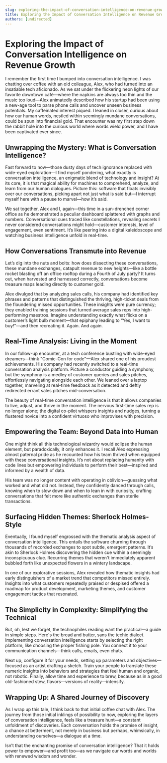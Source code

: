 ```yaml
---
slug: exploring-the-impact-of-conversation-intelligence-on-revenue-growth
title: Exploring the Impact of Conversation Intelligence on Revenue Growth
authors: [undirected]
---
```


# Exploring the Impact of Conversation Intelligence on Revenue Growth

I remember the first time I bumped into conversation intelligence. I was chatting over coffee with an old colleague, Alex, who had turned into an insatiable tech aficionado. As we sat under the flickering neon lights of our favorite downtown café—where the napkins are always too thin and the music too loud—Alex animatedly described how his startup had been using a new-age tool to parse phone calls and uncover unseen business potentials. My caffeinated interest piqued. I leaned in closer, curious about how our human words, nestled within seemingly mundane conversations, could be spun into financial gold. That encounter was my first step down the rabbit hole into the curious world where words wield power, and I have been captivated ever since.

## Unwrapping the Mystery: What is Conversation Intelligence?

Fast forward to now—those dusty days of tech ignorance replaced with wide-eyed exploration—I find myself pondering, what exactly is conversation intelligence, an enigmatic blend of technology and insight? At its core, it is that magical ability for machines to comprehend, analyze, and learn from our human dialogues. Picture this: software that floats invisibly over our conversations, picking apart not just what is said but—I interrupt myself here with a pause to marvel—how it’s said.

We sat together, Alex and I, again—this time in a sun-drenched corner office as he demonstrated a peculiar dashboard splattered with graphs and numbers. Conversational cues traced like constellations, revealing secrets I never considered conversations might hold—customer interests, level of engagement, even sentiment. It’s like peering into a digital kaleidoscope and watching business intelligence unfold in real-time.

## How Conversations Transmute into Revenue

Let’s dig into the nuts and bolts: how does dissecting these conversations, these mundane exchanges, catapult revenue to new heights—like a bottle rocket blasting off an office rooftop during a Fourth of July party? It turns out, when harvested and harnessed correctly, conversations become treasure maps leading directly to customer gold. 

Alex divulged that by analyzing sales calls, his company had identified key phrases and patterns that distinguished the thriving, high-ticket deals from the floundering missed opportunities. These insights were pure currency; they enabled training sessions that turned average sales reps into high-performing maestros. Imagine understanding exactly what flicks on a customer’s light bulb moment—that epiphany leading to “Yes, I want to buy!”—and then recreating it. Again. And again.

## Real-Time Analysis: Living in the Moment

In our follow-up encounter, at a tech conference bustling with wide-eyed dreamers—think "Comic-Con for code"—Alex shared one of his proudest achievements. His company had recently switched to a real-time conversation analysis platform. Picture a conductor guiding a symphony, but the symphony is a medley of customer queries and sales pitches, effortlessly navigating alongside each other. We leaned over a laptop together, marveling at real-time feedback as it detected and deftly redirected errant sales pitches mid-conversation.

The beauty of real-time conversation intelligence is that it allows companies to live, adjust, and thrive in the moment. The nervous first-time sales rep is no longer alone; the digital co-pilot whispers insights and nudges, turning a flustered novice into a confident virtuoso who improvises with precision.

## Empowering the Team: Beyond Data into Human

One might think all this technological wizardry would eclipse the human element, but paradoxically, it only enhances it. I recall Alex expressing almost paternal pride as he recounted how his team thrived when equipped with these conversational insights. It’s not about replacing humanity with code lines but empowering individuals to perform their best—inspired and informed by a wealth of data.

His team was no longer content with operating in oblivion—guessing what worked and what did not. Instead, they confidently danced through calls, knowing when to slow down and when to lean in with curiosity, crafting conversations that felt more like authentic exchanges than sterile transactions.

## Surfacing Hidden Themes: Sherlock Holmes-Style

Eventually, I found myself engrossed with the thematic analysis aspect of conversation intelligence. This entails the software churning through thousands of recorded exchanges to spot subtle, emergent patterns. It’s akin to Sherlock Holmes discovering the hidden cue within a seemingly inconspicuous clue. Recurring themes that weren't immediately apparent bubbled forth like unexpected flowers in a wintery landscape.

In one of our explorative sessions, Alex revealed how thematic insights had early distinguishers of a market trend that competitors missed entirely. Insights into what customers repeatedly praised or despised offered a roadmap for product development, marketing themes, and customer engagement tactics that resonated.

## The Simplicity in Complexity: Simplifying the Technical

But, oh, lest we forget, the technophiles reading want the practical—a guide in simple steps. Here's the bread and butter, sans the techie dialect. Implementing conversation intelligence starts by selecting the right platform, like choosing the proper fishing pole. You connect it to your communication channels—think calls, emails, even chats.

Next up, configure it for your needs, setting up parameters and objectives—focused as an artist drafting a sketch. Train your people to translate these numeric insights into behaviors and strategies that feel human and organic, not robotic. Finally, allow time and experience to brew, because as in a good old-fashioned stew, flavors—versions of reality—intensify.

## Wrapping Up: A Shared Journey of Discovery

As I wrap up this tale, I think back to that initial coffee chat with Alex. The journey from those initial inklings of possibility to now, exploring the layers of conversation intelligence, feels like a treasure hunt—a constant unfoldment of discoveries. Each conversation holds the promise of insight, a chance at betterment, not merely in business but perhaps, whimsically, in understanding ourselves—a dialogue at a time.

Isn’t that the enchanting promise of conversation intelligence? That it holds power to empower—and profit too—as we navigate our words and worlds with renewed wisdom and wonder.